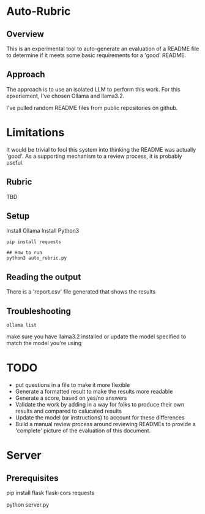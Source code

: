# Auto-Rubric
## Overview
This is an experimental tool to auto-generate an evaluation of a README file to determine if it meets some basic requirements for a 'good' README.

## Approach
The approach is to use an isolated LLM to perform this work. For this epxeriement, I've chosen Ollama and llama3.2.

I've pulled random README files from public repositories on github.

# Limitations
It would be trivial to fool this system into thinking the README was actually 'good'. As a supporting mechanism to a review process, it is probably useful.

## Rubric
TBD

## Setup

Install Ollama
Install Python3

```
pip install requests

## How to run
python3 auto_rubric.py
```
## Reading the output
There is a 'report.csv' file generated that shows the results

## Troubleshooting
```
ollama list
```

make sure you have llama3.2 installed or update the model specified to match the model you're using

# TODO
 - put questions in a file to make it more flexible
 - Generate a formatted result to make the results more readable
 - Generate a score, based on yes/no answers
 - Validate the work by adding in a way for folks to produce their own results and compared to calucated results
 - Update the model (or instructions) to account for these differences
 - Build a manual review process around reviewing READMEs to provide a 'complete' picture of the evaluation of this document.


# Server
## Prerequisites
pip install flask flask-cors requests


python server.py
